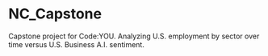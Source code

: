 # NC_Capstone
Capstone project for Code:YOU. Analyzing U.S. employment by sector over time versus U.S. Business A.I. sentiment. 
